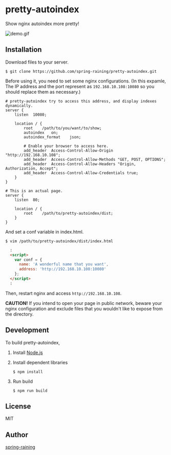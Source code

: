 # pretty-autoindex

Show nginx autoindex more pretty!

![demo.gif](https://raw.githubusercontent.com/spring-raining/pretty-autoindex/gh-pages/static/demo.gif)

## Installation

Download files to your server.

```sh-session
$ git clone https://github.com/spring-raining/pretty-autoindex.git
```

Before using it, you need to set some nginx configurations.
(In this expamle, The IP address and the port represent as `192.168.10.108:10080`
so you should replace them as necessary.)

```nginx
# pretty-autoindex try to access this address, and display indexes dynamically.
server {
    listen  10080;
    
    location / {
        root    /path/to/you/want/to/show;
        autoindex   on;
        autoindex_format    json;
        
        # Enable your browser to access here. 
        add_header  Access-Control-Allow-Origin "http://192.168.10.108";
        add_header  Access-Control-Allow-Methods "GET, POST, OPTIONS";
        add_header  Access-Control-Allow-Headers "Origin, Authorization, Accept";
        add_header  Access-Control-Allow-Credentials true;
    }
}

# This is an actual page.
server {
    listen  80;
    
    location / {
        root    /path/to/pretty-autoindex/dist;
    }
}
```

And set a conf variable in index.html.

```sh-session
$ vim /path/to/pretty-autoindex/dist/index.html
```

```html
  :
  <script>
    var conf = {
      name: 'A wonderful name that you want',
      address: 'http://192.168.10.108:10080'
    };
  </script>
  :
```

Then, restart nginx and access `http://192.168.10.108`.

**CAUTION!**
If you intend to open your page in public network, beware your nginx configuration
and exclude files that you wouldn't like to expose from the directory.

## Development

To build pretty-autoindex,

1.  Install [Node.js](https://nodejs.org)

2.  Install dependent libraries

    ```sh-session
    $ npm install
    ```

3.  Run build

    ```sh-session
    $ npm run build
    ```

## License

MIT

## Author

[spring-raining](https://github.com/spring-raining)
